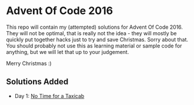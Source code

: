 Advent Of Code 2016
===================

This repo will contain my (attempted) solutions for Advent Of Code 2016. They will not be optimal, that is really not
the idea - they will mostly be quickly put together hacks just to try and save Christmas. Sorry about that. You
should probably not use this as learning material or sample code for anything, but we will let that up to your
judgement.

Merry Christmas :)

Solutions Added
---------------

- Day 1: [No Time for a Taxicab](./001/)
